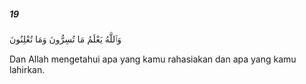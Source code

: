 ##### 19

<span class="ayah">وَٱللَّهُ يَعْلَمُ مَا تُسِرُّونَ وَمَا تُعْلِنُونَ</span>

<span class="ayah_translation">Dan Allah mengetahui apa yang kamu rahasiakan dan apa yang kamu lahirkan.</span>
